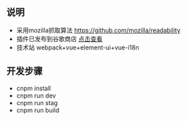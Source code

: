 
## 说明
* 采用mozilla抓取算法 <a target="_blank" href="https://github.com/mozilla/readability">https://github.com/mozilla/readability</a>
* 插件已发布到谷歌商店 <a target="_blank" href="https://chrome.google.com/webstore/detail/primas-chrome-extension/ladpkekffaloaldlbkbgdoemipecoipi">点击查看</a>
* 技术站 webpack+vue+element-ui+vue-i18n

## 开发步骤
* cnpm install
* cnpm run dev
* cnpm run stag
* cnpm run build